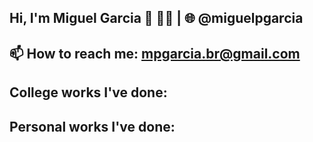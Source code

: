 ## Hi, I'm Miguel Garcia 👋 👨‍💻  |  🌐 @miguelpgarcia


## 📫 How to reach me: mpgarcia.br@gmail.com


## College works I've done: 



## Personal works I've done: 


<!--
**miguelpgarcia/miguelpgarcia** is a ✨ _special_ ✨ repository because its `README.md` (this file) appears on your GitHub profile.

Here are some ideas to get you started:

- 🔭 I’m currently working on ...
- 🌱 I’m currently learning ...
- 👯 I’m looking to collaborate on ...
- 🤔 I’m looking for help with ...
- 💬 Ask me about ...
- 📫 How to reach me: ...
- 😄 Pronouns: ...
- ⚡ Fun fact: ...
-->
